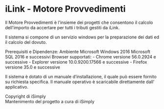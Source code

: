 # iLink - Motore Provvedimenti
Il Motore Provvedimenti è l'insieme dei progetti che consentono il calcolo dell'importo da accertare per tutti i tributi gestiti da iLink.

Il sistema si compone di un servizio windows per la preparazione dei dati ed il calcolo del dovuto.

Prerequisiti e Dipendenze:
Ambiente Microsoft Windows 2016
Microsoft SQL 2016 e successivi
Browser supportati:
       - Chrome versione 56.0.2924 e successive
       - Explorer versione 10.0.9200.17566 e successive
       - Firefox versione 35.0 e successive

Il sistema è dotato di un manuale d’installazione, il quale può essere fornito su richiesta specifica. Il manuale operativo è scaricabile direttamente dall’ applicativo.

Copyright di iSimply  
Mantenimento del progetto a cura di iSimply


